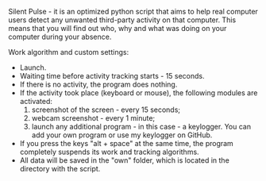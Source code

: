 Silent Pulse - it is an optimized python script that aims to help real computer users detect any unwanted third-party activity on that computer.
This means that you will find out who, why and what was doing on your computer during your absence.

Work algorithm and custom settings:
- Launch.
- Waiting time before activity tracking starts - 15 seconds.
- If there is no activity, the program does nothing.
- If the activity took place (keyboard or mouse), the following modules are activated:
    1) screenshot of the screen - every 15 seconds;
    2) webcam screenshot - every 1 minute;
    3) launch any additional program - in this case - a keylogger. You can add your own program or use my keylogger on GitHub.
- If you press the keys "alt + space" at the same time, the program completely suspends its work and tracking algorithms.
- All data will be saved in the "own" folder, which is located in the directory with the script.

